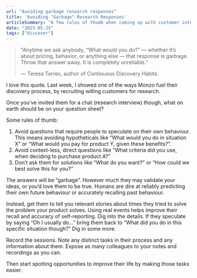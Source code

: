 ```yaml
---
url: "Avoiding garbage research responses"
title: 'Avoiding "Garbage" Research Responses'
articleSummary: "A few rules of thumb when coming up with customer interview questions."
date: "2023-05-25"
tags: ["discover"]
---
```


> "Anytime we ask anybody, “What would you do?” — whether it’s about pricing, behavior, or anything else — that response is garbage. Throw that answer away. It is completely unreliable.”
>
> <span class="color-text-secondary">— Teresa Torres, author of Continuous Discovery Habits.</span>

I love this quote. Last week, I showed one of the ways Monzo fuel their discovery process, by recruiting willing customers for research.

Once you’ve invited them for a chat (research interview) though, what on earth should be on your question sheet?

Some rules of thumb:

1. Avoid questions that require people to speculate on their own behaviour. This means avoiding hypotheticals like “What would you do in situation X” or “What would you pay for product Y, given these benefits?”.
2. Avoid context-less, direct questions like “What criteria did you use, when deciding to purchase product A?”
3. Don’t ask them for solutions like “What do you want?” or “How could we best solve this for you?”

The answers will be “garbage”. However much they may validate your ideas, or you’d love them to be true. Humans are dire at reliably predicting their own future behaviour or accurately recalling past behaviour.

Instead, get them to tell you relevant stories about times they tried to solve the problem your product solves. Using real events helps improve their recall and accuracy of self-reporting. Dig into the details. If they speculate by saying “Oh I usually do…” bring them back to “What did you do in this specific situation though?” Dig in some more.

Record the sessions. Note any distinct tasks in their process and any information about them. Expose as many colleagues to your notes and recordings as you can.

Then start spotting opportunities to improve their life by making those tasks easier.
